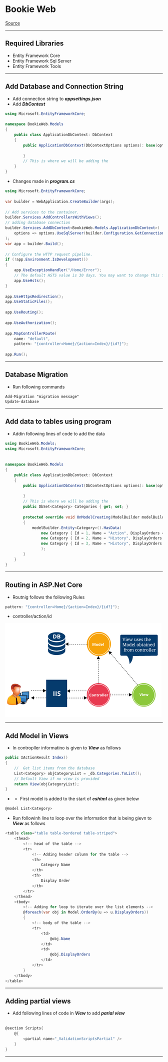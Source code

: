 # Bookie Web
[Source](https://www.youtube.com/watch?v=AopeJjkcRvU&ab_channel=DotNetMastery)

--- ---

## Required Libraries


- Entity Framework Core
- Entity Framework Sql Server
- Entity Framework Tools

--- ---

## Add Database and Connection String

- Add connection string to **_appsettings.json_**
- Add **_DbContext_**

```C#
using Microsoft.EntityFrameworkCore;

namespace BookieWeb.Models
{
    public class ApplicationDbContext: DbContext
    {
        public ApplicationDbContext(DbContextOptions options): base(options) { 
        
        }
        // This is where we will be adding the 
    }
}

```

- Changes made in **_program.cs_**

```C#
using Microsoft.EntityFrameworkCore;

var builder = WebApplication.CreateBuilder(args);

// Add services to the container.
builder.Services.AddControllersWithViews();
// adding database connection
builder.Services.AddDbContext<BookieWeb.Models.ApplicationDbContext>(
    options => options.UseSqlServer(builder.Configuration.GetConnectionString("DefaultConnection"))
);
var app = builder.Build();

// Configure the HTTP request pipeline.
if (!app.Environment.IsDevelopment())
{
    app.UseExceptionHandler("/Home/Error");
    // The default HSTS value is 30 days. You may want to change this for production scenarios, see https://aka.ms/aspnetcore-hsts.
    app.UseHsts();
}

app.UseHttpsRedirection();
app.UseStaticFiles();

app.UseRouting();

app.UseAuthorization();

app.MapControllerRoute(
    name: "default",
    pattern: "{controller=Home}/{action=Index}/{id?}");

app.Run();

```

--- ---

## Database Migration

- Run following commands

```shell
Add-Migration "migration message"
Update-database
```

--- ---

## Add data to tables using program

- Addin following lines of code to add the data

```C#
using BookieWeb.Models;
using Microsoft.EntityFrameworkCore;


namespace BookieWeb.Models
{
    public class ApplicationDbContext: DbContext
    {
        public ApplicationDbContext(DbContextOptions options): base(options) { 
        
        }
        // This is where we will be adding the 
        public DbSet<Category> Categories { get; set; }

        protected override void OnModelCreating(ModelBuilder modelBuilder)
        {
            modelBuilder.Entity<Category>().HasData(
                new Category { Id = 1, Name = "Action", DisplayOrders = 1 },
                new Category { Id = 2, Name = "History", DisplayOrders = 2 },
                new Category { Id = 3, Name = "History", DisplayOrders = 2 }
                ); 
        }
    }
}

```

--- ---

## Routing in ASP.Net Core

- Routnig follows the following Rules

```C#
pattern: "{controller=Home}/{action=Index}/{id?}");
```

- controller/action/id

![alt text](Images/mvc.png)

--- ---

## Add Model in Views

- In contropller informatino is given to **_View_** as follows

```C#
public IActionResult Index()
{
    //  Get list items from the database
    List<Category> objCategoryList = _db.Categories.ToList();
    // Default View if no view is provided
    return View(objCategoryList);
}
```

- - First model is added to the start of **_cshtml_** as given below

```C#
@model List<Category>
```

- Run followinh line to loop over the information that is being gievn to **_View_** as follows 

```C#
<table class="table table-bordered table-striped">
    <thead>
        <!-- head of the table -->
        <tr>
            <!-- Adding header column for the table -->
            <th>
                Category Name
            </th>
            <th>
                Display Order
            </th>
        </tr>
    </thead>
    <tbody>
        <!-- Adding for loop to iterate over the list elements -->
        @foreach(var obj in Model.OrderBy(u => u.DisplayOrders))
        {
            <!-- body of the table -->
            <tr>
                <td>
                    @obj.Name
                </td>
                <td>
                    @obj.DisplayOrders
                </td>
            </tr>
        }
    </tbody>
</table>
```

--- ---

## Adding partial views

- Add following lines of code in **_View_** to add **_parial view_**

```C#

@section Scripts{
    @{
        <partial name="_ValidationScriptsPartial" />
    }
}
```

--- ---